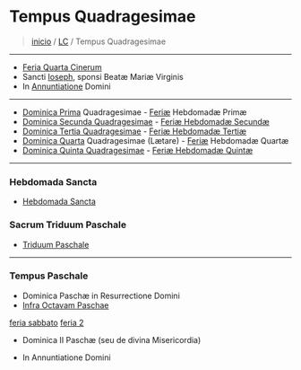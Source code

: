 # Tempus Quadragesimae

> [inicio](../README.md) / [LC](../LC.md) / Tempus Quadragesimae  

----

* [Feria Quarta Cinerum](./quadragesima/qc.md)   
* Sancti [Ioseph](./sanctorum/0319.md), sponsi Beatæ Mariæ Virginis  
* In [Annuntiatione](./mariae/0325.md) Domini  


----

* [Dominica Prima](./quadragesima/q01.md) Quadragesimae - [Feriæ](./quadragesima/q01.md#feriae) Hebdomadæ Primæ
* [Dominica Secunda Quadragesimae](./quadragesima/q02.md) - [Feriæ Hebdomadæ Secundæ](./quadragesima/q02.md#feriae)
* [Dominica Tertia Quadragesimae](./quadragesima/q03.md) - [Feriæ Hebdomadæ Tertiæ](./quadragesima/q03.md#feriae)
* [Dominica Quarta](./quadragesima/q04.md) Quadragesimae (Lætare) - [Feriæ](./quadragesima/q04.md#feriae) Hebdomadæ Quartæ
* [Dominica Quinta Quadragesimae](./quadragesima/q05.md) - [Feriæ Hebdomadæ Quintæ](./quadragesima/q05.md#feriae)

----

### Hebdomada Sancta  
* [Hebdomada Sancta](./quadragesima/qhs.md)  

### Sacrum Triduum Paschale  
* [Triduum Paschale](./quadragesima/qtr.md)  

----

### Tempus Paschale

* Dominica Paschæ in Resurrectione Domini
* [Infra Octavam Paschae](./paschale/LTP-O.md)

[feria sabbato](./paschale/LTP-3F.md#feria-sabbato)
[feria 2](./paschale/LTP-3F.md#feria-2)

* Dominica II Paschæ (seu de divina Misericordia)

- In Annuntiatione Domini